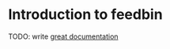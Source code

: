 # Introduction to feedbin

TODO: write [great documentation](http://jacobian.org/writing/what-to-write/)
